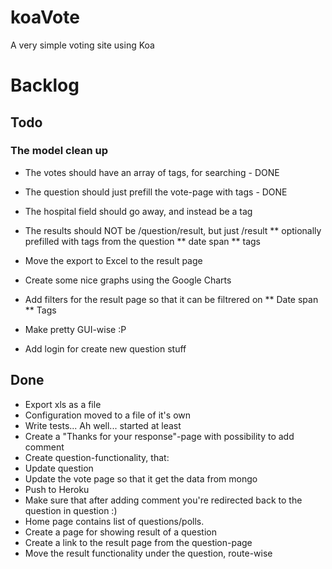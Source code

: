 koaVote
=======

A very simple voting site using Koa

# Backlog

## Todo
### The model clean up
* The votes should have an array of tags, for searching - DONE
* The question should just prefill the vote-page with tags - DONE
* The hospital field should go away, and instead be a tag 
* The results should NOT be /question/result, but just /result
** optionally prefilled with tags from the question
** date span
** tags


* Move the export to Excel to the result page
* Create some nice graphs using the Google Charts
* Add filters for the result page so that it can be filtrered on
** Date span
** Tags
* Make pretty GUI-wise :P
* Add login for create new question stuff

## Done
* Export xls as a file
* Configuration moved to a file of it's own
* Write tests... Ah well... started at least
* Create a "Thanks for your response"-page with possibility to add comment
* Create question-functionality, that:
* Update question
* Update the vote page so that it get the data from mongo
* Push to Heroku
* Make sure that after adding comment you're redirected back to the question in question :)
* Home page contains list of questions/polls.
* Create a page for showing result of a question
* Create a link to the result page from the question-page
* Move the result functionality under the question, route-wise

